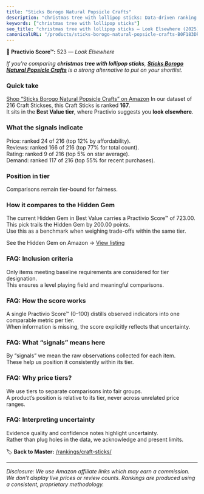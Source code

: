 ```yaml
---
title: "Sticks Borogo Natural Popsicle Crafts"
description: "christmas tree with lollipop sticks: Data-driven ranking using the Practivio Score™. Positioned by quality, value, demand, findability, momentum."
keywords: ["christmas tree with lollipop sticks"]
seo_title: "christmas tree with lollipop sticks — Look Elsewhere (2025)"
canonicalURL: "/products/sticks-borogo-natural-popsicle-crafts-B0F183DR5M/"
---
```


**🚫 Practivio Score™:** 523 — _Look Elsewhere_


*If you're comparing **christmas tree with lollipop sticks**, **[Sticks Borogo Natural Popsicle Crafts](https://www.amazon.com/dp/B0F183DR5M?tag=practivio-20)** is a strong alternative to put on your shortlist.*
### Quick take
[Shop “Sticks Borogo Natural Popsicle Crafts” on Amazon](https://www.amazon.com/dp/B0F183DR5M?tag=practivio-20)
In our dataset of 216 Craft Stickses, this Craft Sticks is ranked **167**.  
It sits in the **Best Value tier**, where Practivio suggests you **look elsewhere**.

### What the signals indicate
Price: ranked 24 of 216 (top 12% by affordability).  
Reviews: ranked 166 of 216 (top 77% for total count).  
Rating: ranked 9 of 216 (top 5% on star average).  
Demand: ranked 117 of 216 (top 55% for recent purchases).

### Position in tier
Comparisons remain tier-bound for fairness.

### How it compares to the Hidden Gem
The current Hidden Gem in Best Value carries a Practivio Score™ of 723.00.  
This pick trails the Hidden Gem by 200.00 points.  
Use this as a benchmark when weighing trade-offs within the same tier.  

See the Hidden Gem on Amazon → [View listing](https://www.amazon.com/dp/B07MY7W5LJ?tag=practivio-20)

### FAQ: Inclusion criteria
Only items meeting baseline requirements are considered for tier designation.  
This ensures a level playing field and meaningful comparisons.

### FAQ: How the score works
A single Practivio Score™ (0–100) distills observed indicators into one comparable metric per tier.  
When information is missing, the score explicitly reflects that uncertainty.

### FAQ: What “signals” means here
By “signals” we mean the raw observations collected for each item.  
These help us position it consistently within its tier.

### FAQ: Why price tiers?
We use tiers to separate comparisons into fair groups.  
A product’s position is relative to its tier, never across unrelated price ranges.

### FAQ: Interpreting uncertainty
Evidence quality and confidence notes highlight uncertainty.  
Rather than plug holes in the data, we acknowledge and present limits.


🏷️ **Back to Master:** [/rankings/craft-sticks/](/rankings/craft-sticks/)

---
_Disclosure: We use Amazon affiliate links which may earn a commission. We don’t display live prices or review counts. Rankings are produced using a consistent, proprietary methodology._
